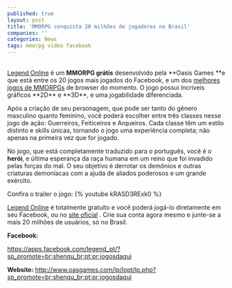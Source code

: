 ```yaml
---
published: true
layout: post
title: 'MMORPG conquista 20 milhões de jogadores no Brasil'
companies: ''
categories: News
tags: mmorpg video facebook
---
```


<br />
<a href="http://www.oasgames.com/">Legend Online</a>
 é um <strong>MMORPG grátis</strong> desenvolvido pela **Oasis Games **e que está entre os 20 jogos mais jogados do Facebook, e um dos <a href="http://lobr.oasgames.com/">melhores jogos de MMORPGs</a>
 de browser do momento. O jogo possui incríveis gráficos **2D** e **3D**, e uma jogabilidade diferenciada.  
 

 
Após a criação de seu personagem, que pode ser tanto do gênero masculino quanto feminino, você poderá escolher entre três classes nesse jogo de ação: Guerreiros, Feiticeiros e Arqueiros. Cada classe têm um estilo distinto e skills únicas, tornando o jogo uma experiência completa; não apenas na primeira vez que for jogado.
 

 
No jogo, que está completamente traduzido para o português, você é o <strong>herói</strong>, e última esperança da raça humana em um reino que foi invadido pelas forças do mal. O seu objetivo é derrotar os demônios e outras criaturas demoníacas com a ajuda de aliados poderosos e um grande exército.
 


Confira o trailer o jogo:
{% youtube kRASD3RExk0 %}

<a href="https://apps.facebook.com/legend_pt/?sp_promote=br;shenqu_br;pt;pr;jogosdaqui">Legend Online</a>
 é totalmente gratuito e você poderá jogá-lo diretamente em seu Facebook, ou no <a href="http://www.oasgames.com/lp/lopt/lp.php?sp_promote=br;shenqu_br;pt;pr;jogosdaqui">site oficial</a>
. Crie sua conta agora mesmo e junte-se a mais 20 milhões de usuários, só no Brasil.
 
<p class="p1"><strong>Facebook:</strong>
<p class="p2"><span class="s1"><a href="https://apps.facebook.com/legend_pt/?sp_promote=br;shenqu_br;pt;pr;jogosdaqui">https://apps.facebook.com/legend_pt/?sp_promote=br;shenqu_br;pt;pr;jogosdaqui</a>
</span>
<p class="p1"><strong>Website:</strong>
<a href="http://www.oasgames.com/lp/lopt/lp.php?sp_promote=br;shenqu_br;pt;pr;jogosdaqui">http://www.oasgames.com/lp/lopt/lp.php?sp_promote=br;shenqu_br;pt;pr;jogosdaqui</a>

